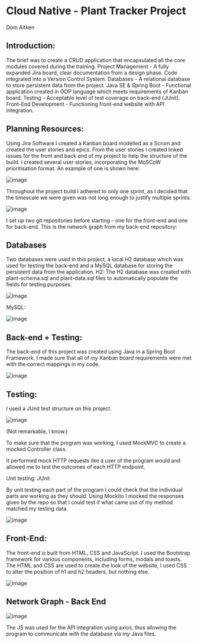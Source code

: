 # Cloud Native - Plant Tracker Project

Dom Aitken

## Introduction:
The brief was to create a CRUD application that encapsulated all the core modules covered during the training.
Project Management - A fully expanded Jira board, clear documentation from a design phase. Code integrated into a Version Control System.
Databases - A relational database to store persistent data from the project.
Java SE & Spring Boot - Functional application created in OOP language which meets requirements of Kanban board.
Testing - Acceptable level of test coverage on back-end (JUnit).
Front-End Development - Functioning front-end website with API integration.

## Planning Resources:
Using Jira Software I created a Kanban board modelled as a Scrum and created the user stories and epics. From the user stories I created linked issues for the front and back end of my project to help the structure of the build. I created several user stories, incorporating the MoSCoW prioritisation format. An example of one is shown here:

![image](https://user-images.githubusercontent.com/93253286/146449680-10441e92-f9f6-494d-9084-cc3e8ed6392b.png)

Throughout the project build I adhered to only one sprint, as I decided that the timescale we were given was not long enough to justify multiple sprints.

![image](https://user-images.githubusercontent.com/93253286/146449728-dccd575d-863a-4d6d-9e92-ceda1381c47f.png)

I set up two git repositories before starting - one for the front-end and one for back-end. This is the network graph from my back-end repository:



## Databases
Two databases were used in this project, a local H2 database which was used for testing the back-end and a MySQL database for storing the persistent data from the application.
H2:
The H2 database was created with plant-schema.sql and plant-data.sql files to automatically populate the fields for testing purposes.

![image](https://user-images.githubusercontent.com/93253286/146449790-cca7d545-c391-4687-9ddd-0019958a6c79.png)

MySQL:

![image](https://user-images.githubusercontent.com/93253286/146449854-eb947a8b-b04f-465c-aab9-9d84a2a36076.png)

## Back-end + Testing:
The back-end of this project was created using Java in a Spring Boot Framework. I made sure that all of my Kanban board requirements were met with the correct mappings in my code.

![image](https://user-images.githubusercontent.com/93253286/146449883-4cde3972-5460-4b8c-9b60-91fa131bd74d.png)

## Testing:
I used a JUnit test structure on this project.

![image](https://user-images.githubusercontent.com/93253286/146449911-875aa41d-0a76-4c87-8f4e-4b2f4ed70fe8.png)

(Not remarkable, I know.)

To make sure that the program was working, I used MockMVC to create a mocked Controller class.

It performed mock HTTP requests like a user of the program would and allowed me to test the outcomes of each HTTP endpoint.

Unit testing: JUnit

By unit testing each part of the program I could check that the individual parts are working as they should. Using Mockito I mocked the responses given by the repo so that I could test if what came out of my method matched my testing data.

![image](https://user-images.githubusercontent.com/93253286/146449952-3ff06d5e-96b2-437a-8b68-624682eef56f.png)

## Front-End:
The front-end is built from HTML, CSS and JavaScript. I used the Bootstrap framework for various components, including forms, modals and toasts.
The HTML and CSS are used to create the look of the website, I used CSS to alter the position of h1 and h2 headers, but nothing else.

![image](https://user-images.githubusercontent.com/93253286/146449971-d163dbed-d36f-4f5d-bd58-8c5b2888272f.png)
 
 ## Network Graph - Back End

![image](https://user-images.githubusercontent.com/93253286/146455076-b4edc66c-f66c-4fc0-8dba-66c0bb55dad5.png)
 
The JS was used for the API integration using axios, thus allowing the program to communicate with the database via my Java files.
